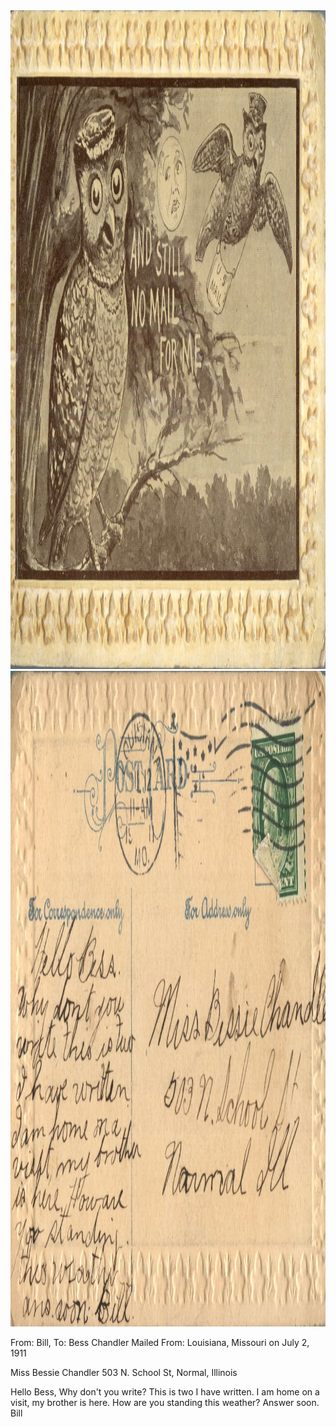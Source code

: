 <html><body><a href="/wp-content/uploads/2014/05/postcard-2014-20140501_17570054_0180.jpg"><img class="alignnone size-full wp-image-548" src="/wp-content/uploads/2014/05/postcard-2014-20140501_17570054_0180.jpg" alt="postcard-2014-20140501_17570054_0180" width="1514" height="1054"></a> <a href="/wp-content/uploads/2014/05/postcard-2014-20140501_17570935_0181.jpg"><img class="alignnone size-full wp-image-549" src="/wp-content/uploads/2014/05/postcard-2014-20140501_17570935_0181.jpg" alt="postcard-2014-20140501_17570935_0181" width="1540" height="1049"></a>

From: Bill, To: Bess Chandler
Mailed From: Louisiana, Missouri on July 2, 1911

Miss Bessie Chandler
503 N. School St,
Normal, Illinois

Hello Bess,
Why don't you write? This is two I have written. I am home on a visit, my brother is here. How are you standing this weather? Answer soon.
Bill</body></html>